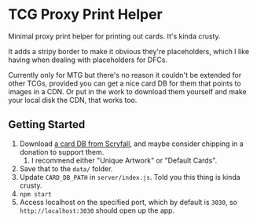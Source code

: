 # TCG Proxy Print Helper

Minimal proxy print helper for printing out cards. It's kinda crusty.

It adds a stripy border to make it obvious they're placeholders, which I like having when dealing with placeholders for DFCs.

Currently only for MTG but there's no reason it couldn't be extended for other TCGs, provided you can get a nice card DB for them that points to images in a CDN. Or put in the work to download them yourself and make your local disk the CDN, that works too.

## Getting Started

1. Download [a card DB from Scryfall](https://scryfall.com/docs/api/bulk-data), and maybe consider chipping in a donation to support them.
   1. I recommend either "Unique Artwork" or "Default Cards".
2. Save that to the `data/` folder.
3. Update `CARD_DB_PATH` in `server/index.js`. Told you this thing is kinda crusty.
4. `npm start`
5. Access localhost on the specified port, which by default is `3030`, so `http://localhost:3030` should open up the app.
